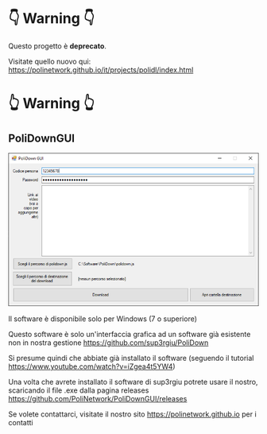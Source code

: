 # 👇 Warning 👇

Questo progetto è **deprecato**.

Visitate quello nuovo qui:
https://polinetwork.github.io/it/projects/polidl/index.html

# 👆 Warning 👆

## PoliDownGUI

![Screenshot](img/Main.png)

Il software è disponibile solo per Windows (7 o superiore)

Questo software è solo un'interfaccia grafica ad un software già esistente non in nostra gestione
https://github.com/sup3rgiu/PoliDown

Si presume quindi che abbiate già installato il software (seguendo il tutorial https://www.youtube.com/watch?v=iZgea4t5YW4)

Una volta che avrete installato il software di sup3rgiu potrete usare il nostro, scaricando il file .exe dalla pagina releases
https://github.com/PoliNetwork/PoliDownGUI/releases


Se volete contattarci, visitate il nostro sito https://polinetwork.github.io per i contatti
